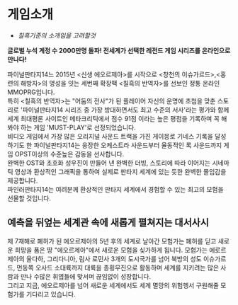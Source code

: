 # 게임소개
- *칠흑기준의 소개임을 고려할것*

__글로벌 누석 계정 수 2000만명 돌파! 전세계가 선택한 레전드 게임 시리즈를 온라인으로 만나다!__
  
파이널판타지14느 2015년 <신생 에오르제아>를 시작으로 <창천의 이슈가르드>,<홍련의 해방자>의 명성을 잇는 세번째 확장팩 <칠흑의 반역자>를 선보인 정통 온라인 MMOPRG입니다.  
특히 <칠흑의 반역자>는 "어둠의 전사"가 된 플레이어 자신의 운명에 초첨을 맞춘 스토리로 '파이널판타지14 시리즈 중 가장 방대하면서도 최고 수준의 서사'라는 평가와 함께 세계 최대평론 사이트인 메타크리틱에서 점수 91점 이라는 높은 평점을 기록하며 꼭 해봐야 하는 게임 'MUST-PLAY'로 선정되었습니다.  
비디오 게임에서 가장 많은 오리지널 사운드 트랙을 가진 게이믕로 기네스 기록을 달성하기도 한 파이널판타지14는 웅장한 오케스트라 사운드부터 율동적인 록 사운드까지 게임 OPST이상의 수준높은 감동을 선사합니다.  
완벽한 OST와 초호화 성우진이 만들어 낸 완벽한 더빙, 스토리에 따라 이어지는 시네마틱 영상과 환상적인 그래픽을 통하여 실제로 판타지 세계에 있는 듯한 완벽한 몰입감을 제공합니다.  
파인러판타지14는 여려분께 환상적인 판타지 세계에서 경험할 수 있는 최고의 모험을 선물할 것입니다.  

## 예측을 뒤엎는 세계관 속에 새롭게 펼쳐지는 대서사시
제 7재해로 폐허가 된 에오르제아의 5년 후의 세계로 날아간 모험가는 폐허를 딛고 새로운 희망을 품은 땅 "에오르제아"에서 새로운 모험을 싲가하게 됩니다. 모험가는 에로르제아의 울다하, 그리다니아, 림사 로민사 3개의 도시국가를 넘어 북방의 성도 이슈가르드, 먼동쪽 오사드 소대륙까지 대륙을 종횡무진으로 활동하며 세계를 지키려는 많은 사람과 만나 수많은 휘엽들에 맞서며 끊임없이 성장합니다.  
그리고 지금, 에오르제아를 넘어 새로운 세계에서도 세계 멸망의 위험헹서 구원해줄 모험가를 기다리고 있습니다.  

